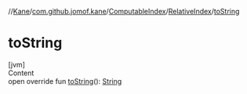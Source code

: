 //[Kane](../../../index.md)/[com.github.jomof.kane](../../index.md)/[ComputableIndex](../index.md)/[RelativeIndex](index.md)/[toString](to-string.md)



# toString  
[jvm]  
Content  
open override fun [toString](to-string.md)(): [String](https://kotlinlang.org/api/latest/jvm/stdlib/kotlin/-string/index.html)  



